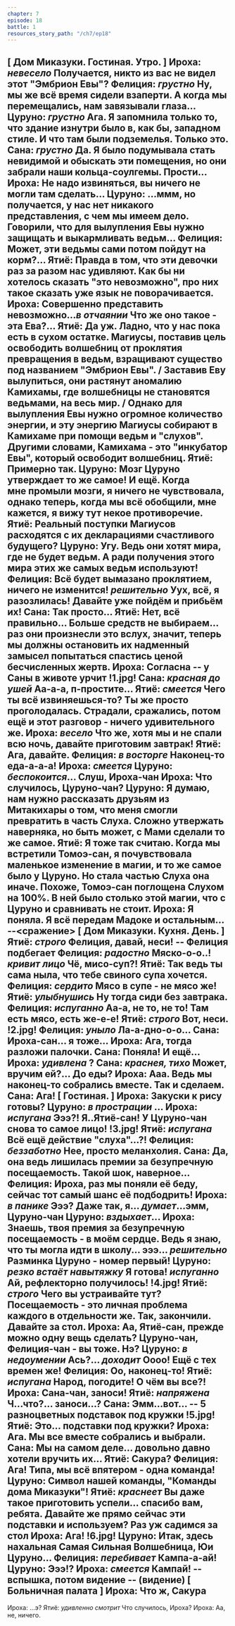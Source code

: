 ```yaml
---
chapter: 7
episode: 18
battle: 1
resources_story_path: "/ch7/ep18"
---
```

[ Дом Миказуки. Гостиная. Утро. ]
Ироха: *невесело* Получается, никто из вас не видел этот "Эмбрион Евы"?
Фелиция: *грустно* Ну, мы же всё время сидели взаперти. А когда мы перемещались, нам завязывали глаза...
Цуруно: *грустно* Ага. Я запомнила только то, что здание изнутри было в, как бы, западном стиле. И что там были подземелья. Только это.
Сана: *грустно* Да. Я было подумывала стать невидимой и обыскать эти помещения, но они забрали наши кольца-соулгемы. Прости...
Ироха: Не надо извиняться, вы ничего не могли там сделать...
Цуруно: ...ммм, но получается, у нас нет никакого представления, с чем мы имеем дело. Говорили, что для вылупления Евы нужно защищать и выкармливать ведьм...
Фелиция: Может, эти ведьмы сами потом пойдут на корм?...
Ятиё: Правда в том, что эти девочки раз за разом нас удивляют. Как бы ни хотелось сказать "это невозможно", про них такое сказать уже язык не поворачивается.
Ироха: Совершенно представить невозможно...*в отчаянии* Что же оно такое - эта Ева?...
Ятиё: Да уж. Ладно, что у нас пока есть в сухом остатке.
Магиусы, поставив цель освободить волшебниц от проклятия превращения в ведьм, взращивают существо под названием "Эмбрион Евы". / Заставив Еву вылупиться, они растянут аномалию Камихамы, где волшебницы не становятся ведьмами, на весь мир. / Однако для вылупления Евы нужно огромное количество энергии, и эту энергию Магиусы собирают в Камихаме при помощи ведьм и "слухов".
Другими словами, Камихама - это "инкубатор Евы", который освободит волшебниц.
Ятиё: Примерно так.
Цуруно: Мозг Цуруно утверждает то же самое! И ещё. Когда мне промыли мозги, я ничего не чувствовала, однако теперь, когда мы всё обобщили, мне кажется, я вижу тут некое противоречие.
Ятиё: Реальный поступки Магиусов расходятся с их декларациями счастливого будущего?
Цуруно: Угу. Ведь они хотят мира, где не будет ведьм. А ради получения этого мира этих же самых ведьм используют!
Фелиция: Всё будет вымазано проклятием, ничего не изменится! *решительно* Уух, всё, я разозлилась! Давайте уже пойдём и прибьём их!
Сана: Так просто...
Ятиё: Нет, всё правильно... Больше средств не выбираем... раз они произнесли это вслух, значит, теперь мы должны остановить их надменный замысел попытаться спастись ценой бесчисленных жертв.
Ироха: Согласна
-- у Саны в животе урчит
!1.jpg!
Сана: *красная до ушей* Аа-а-а, п-простите...
Ятиё: *смеется* Чего ты всё извиняешься-то? Ты же просто проголодалась. Страдали, сражались, потом ещё и этот разговор - ничего удивительного же.
Ироха: *весело* Что же, хотя мы и не спали всю ночь, давайте приготовим завтрак!
Ятиё: Ага, давайте.
Фелиция: *в восторге* Наконец-то еда-а-а-а!
Ироха: *смеется*
Цуруно: *беспокоится*... Слуш, Ироха-чан
Ироха: Что случилось, Цуруно-чан?
Цуруно: Я думаю, нам нужно рассказать друзьям из Митакихары о том, что меня смогли превратить в часть Слуха. Сложно утвержать наверняка, но быть может, с Мами сделали то же самое.
Ятиё: Я тоже так считаю. Когда мы встретили Томоэ-сан, я почувствовала маленькое изменение в магии, и то же самое было у Цуруно. Но стала частью Слуха она иначе. Похоже, Томоэ-сан поглощена Слухом на 100%. В ней было столько этой магии, что с Цуруно и сравнивать не стоит.
Ироха: Я поняла. Я всё передам Мадоке и остальным...
--<сражение>
[ Дом Миказуки. Кухня. День. ]
Ятиё: *строго* Фелиция, давай, неси!
-- Фелиция подбегает
Фелиция: *радостно* Мяско-о-о..! *кривит лицо* Чё, мисо-суп?!
Ятиё: Так ведь ты сама ныла, что тебе свиного супа хочется.
Фелиция: *сердито* Мясо в супе - не мясо же!
Ятиё: *улыбнушись* Ну тогда сиди без завтрака.
Фелиция: *испуганно* Аа-а, не то, не то! Там есть мясо, есть же-е-е!
Ятиё: *строго* Вот, неси.
!2.jpg!
Фелиция: *уныло* Ла-а-дно-о-о...
Сана: Ироха-сан... я тоже...
Ироха: Ага, тогда разложи палочки.
Сана: Поняла! И ещё...
Ироха: *удивлена* ?
Сана: *краснея, тихо* Может, вручим ей?... До еды?
Ироха: Ааа. Ведь мы наконец-то собрались вместе. Так и сделаем.
Сана: Ага!
[ Гостиная. ]
Ироха: Закуски к рису готовы?
Цуруно: *в прострации* ...
Ироха: *испугана* Эээ?! Я..Ятиё-сан! У Цуруно-чан снова то самое лицо!
!3.jpg!
Ятиё: *испугана* Всё ещё действие "слуха"...?!
Фелиция: *беззаботно* Нее, просто меланхолия.
Сана: Да, она ведь лишилась премии за безупречную посещаемость. Такой шок, наверное...
Фелиция: Ироха, раз мы поняли её беду, сейчас тот самый шанс её подбодрить!
Ироха: *в панике* Эээ? Даже так, я... *думает*...эмм, Цуруно-чан
Цуруно: *вздыхает*...
Ироха: Знаешь, твоя премия за безупречную посещаемость - в моём сердце. Ведь я знаю, что ты могла идти в школу... эээ... *решительно* Разминка Цуруно - номер первый!
Цуруно: *резко встаёт навытяжку* Я готова! *испуганно* Ай, рефлекторно получилось!
!4.jpg!
Ятиё: *строго* Чего вы устраивайте тут? Посещаемость - это личная проблема каждого в отдельности же. Так, закончили. Давайте за стол.
Ироха: Аа, Ятиё-сан, прежде можно одну вещь сделать? Цуруно-чан, Фелиция-чан - вы тоже. Нэ?
Цуруно: *в недоумении* Ась?... *доходит* Оооо! Ещё с тех времен же!
Фелиция: Оо, наконец-то!
Ятиё: *испугана* Народ, погодите! О чём вы все?!
Ироха: Сана-чан, заноси!
Ятиё: *напряжена* Ч...что?... заноси...?
Сана: Эмм...вот...
-- 5 разноцветных подставок под кружки
!5.jpg!
Ятиё: Это... подставки под кружки?
Ироха: Ага. Мы все вместе собрались и выбрали.
Сана: Мы на самом деле... довольно давно хотели вручить их...
Ятиё: Сакура?
Фелиция: Ага! Типа, мы всё впятером - одна команда!
Цуруно: Символ нашей команды, "Команды дома Миказуки"!
Ятиё: *краснеет* Вы даже такое приготовить успели... спасибо вам, ребята. Давайте же прямо сейчас эти подставки и используем? Раз уж садимся за стол
Ироха: Ага!
!6.jpg!
Цуруно: Итак, здесь нахальная Самая Сильная Волшебница, Юи Цуруно...
Фелиция: *перебивает* Кампа-а-ай!
Цуруно: Эээ!?
Ироха: *смеется* Кампай!
-- вспышка, потом видение
-- (видение)
[ Больничная палата ]
Ироха: Что ж, Сакура
--
Ироха: ...э?
Ятиё: *удивленно смотрит* Что случилось, Ироха?
Ироха: Аа, не, ничего.
